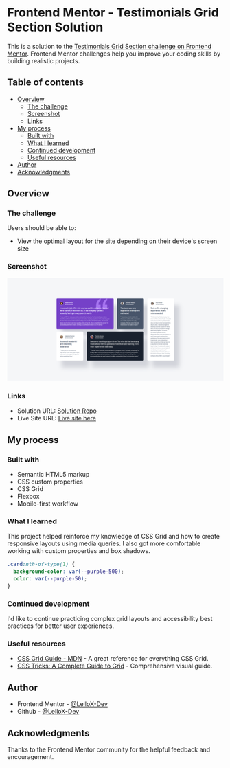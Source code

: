 # Frontend Mentor - Testimonials Grid Section Solution

This is a solution to the [Testimonials Grid Section challenge on Frontend Mentor](https://www.frontendmentor.io/challenges/testimonials-grid-section-Nnw6J7Un7). Frontend Mentor challenges help you improve your coding skills by building realistic projects.

## Table of contents

- [Overview](#overview)
  - [The challenge](#the-challenge)
  - [Screenshot](#screenshot)
  - [Links](#links)
- [My process](#my-process)
  - [Built with](#built-with)
  - [What I learned](#what-i-learned)
  - [Continued development](#continued-development)
  - [Useful resources](#useful-resources)
- [Author](#author)
- [Acknowledgments](#acknowledgments)

## Overview

### The challenge

Users should be able to:

- View the optimal layout for the site depending on their device's screen size

### Screenshot

![](./design/Screenshot.png)

### Links

- Solution URL: [Solution Repo](https://github.com/LelloX-Dev/testimonials-grid-section)
- Live Site URL: [Live site here](https://lellox-dev.github.io/testimonials-grid-section/)

## My process

### Built with

- Semantic HTML5 markup
- CSS custom properties
- CSS Grid
- Flexbox
- Mobile-first workflow

### What I learned

This project helped reinforce my knowledge of CSS Grid and how to create responsive layouts using media queries. I also got more comfortable working with custom properties and box shadows.

```css
.card:nth-of-type(1) {
  background-color: var(--purple-500);
  color: var(--purple-50);
}
```

### Continued development

I'd like to continue practicing complex grid layouts and accessibility best practices for better user experiences.

### Useful resources

- [CSS Grid Guide - MDN](https://developer.mozilla.org/en-US/docs/Web/CSS/CSS_Grid_Layout) - A great reference for everything CSS Grid.
- [CSS Tricks: A Complete Guide to Grid](https://css-tricks.com/snippets/css/complete-guide-grid/) - Comprehensive visual guide.

## Author

- Frontend Mentor - [@LelloX-Dev](https://www.frontendmentor.io/profile/LelloX-Dev)
- Github - [@LelloX-Dev](https://github.com/LelloX-Dev)

## Acknowledgments

Thanks to the Frontend Mentor community for the helpful feedback and encouragement.
